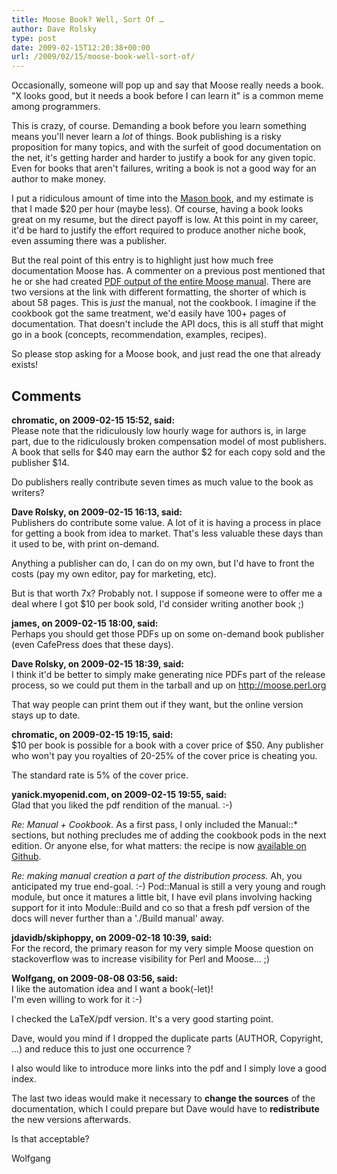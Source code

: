 ```yaml
---
title: Moose Book? Well, Sort Of …
author: Dave Rolsky
type: post
date: 2009-02-15T12:20:38+00:00
url: /2009/02/15/moose-book-well-sort-of/
---
```

Occasionally, someone will pop up and say that Moose really needs a book. "X looks good, but it needs a book before I can learn it" is a common meme among programmers.

This is crazy, of course. Demanding a book before you learn something means you'll never learn a _lot_ of things. Book publishing is a risky proposition for many topics, and with the surfeit of good documentation on the net, it's getting harder and harder to justify a book for any given topic. Even for books that aren't failures, writing a book is not a good way for an author to make money.

I put a ridiculous amount of time into the [Mason book][1], and my estimate is that I made $20 per hour (maybe less). Of course, having a book looks great on my resume, but the direct payoff is low. At this point in my career, it'd be hard to justify the effort required to produce another niche book, even assuming there was a publisher.

But the real point of this entry is to highlight just how much free documentation Moose has. A commenter on a previous post mentioned that he or she had created [PDF output of the entire Moose manual][2]. There are two versions at the link with different formatting, the shorter of which is about 58 pages. This is _just_ the manual, not the cookbook. I imagine if the cookbook got the same treatment, we'd easily have 100+ pages of documentation. That doesn't include the API docs, this is all stuff that might go in a book (concepts, recommendation, examples, recipes).

So please stop asking for a Moose book, and just read the one that already exists!

 [1]: http://www.masonbook.com
 [2]: http://babyl.dyndns.org/techblog/manuals/

## Comments

**chromatic, on 2009-02-15 15:52, said:**  
Please note that the ridiculously low hourly wage for authors is, in large part, due to the ridiculously broken compensation model of most publishers. A book that sells for $40 may earn the author $2 for each copy sold and the publisher $14.

Do publishers really contribute seven times as much value to the book as writers?

**Dave Rolsky, on 2009-02-15 16:13, said:**  
Publishers do contribute some value. A lot of it is having a process in place for getting a book from idea to market. That's less valuable these days than it used to be, with print on-demand.

Anything a publisher can do, I can do on my own, but I'd have to front the costs (pay my own editor, pay for marketing, etc).

But is that worth 7x? Probably not. I suppose if someone were to offer me a deal where I got $10 per book sold, I'd consider writing another book ;)

**james, on 2009-02-15 18:00, said:**  
Perhaps you should get those PDFs up on some on-demand book publisher (even CafePress does that these days).

**Dave Rolsky, on 2009-02-15 18:39, said:**  
I think it'd be better to simply make generating nice PDFs part of the release process, so we could put them in the tarball and up on <a href="http://moose.perl.org" rel="nofollow ugc">http://moose.perl.org</a>

That way people can print them out if they want, but the online version stays up to date.

**chromatic, on 2009-02-15 19:15, said:**  
$10 per book is possible for a book with a cover price of $50. Any publisher who won't pay you royalties of 20-25% of the cover price is cheating you.

The standard rate is 5% of the cover price.

**yanick.myopenid.com, on 2009-02-15 19:55, said:**  
Glad that you liked the pdf rendition of the manual. :-)

_Re: Manual + Cookbook._ As a first pass, I only included the Manual::*  
sections, but nothing precludes me of adding the cookbook pods in the next  
edition. Or anyone else, for what matters: the recipe is now <a href="http://github.com/yanick/pod-manual/blob/d6be8bddb9e1e085a569a97b01daee44015b9d7a/examples/moose.pl" rel="nofollow">available on Github</a>.

_Re: making manual creation a part of the distribution process._ Ah, you  
anticipated my true end-goal. :-) Pod::Manual is still a very young and rough  
module, but once it matures a little bit, I have evil plans involving hacking  
support for it into Module::Build and co so that a fresh pdf version of the  
docs will never further than a './Build manual' away.

**jdavidb/skiphoppy, on 2009-02-18 10:39, said:**  
For the record, the primary reason for my very simple Moose question on stackoverflow was to increase visibility for Perl and Moose... ;)

**Wolfgang, on 2009-08-08 03:56, said:**  
I like the automation idea and I want a book(-let)!  
I'm even willing to work for it :-)

I checked the LaTeX/pdf version. It's a very good starting point.

Dave, would you mind if I dropped the duplicate parts (AUTHOR, Copyright, ...) and reduce this to just one occurrence ?

I also would like to introduce more links into the pdf and I simply love a good index.

The last two ideas would make it necessary to **change the sources** of the documentation, which I could prepare but Dave would have to **redistribute** the new versions afterwards.

Is that acceptable?

Wolfgang